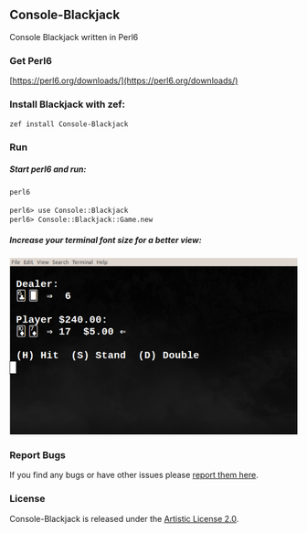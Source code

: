 ## Console-Blackjack

Console Blackjack written in Perl6

### Get Perl6

[https://perl6.org/downloads/](https://perl6.org/downloads/)

### Install Blackjack with zef:

```
zef install Console-Blackjack
```

### Run

##### Start perl6 and run:

```
perl6

perl6> use Console::Blackjack
perl6> Console::Blackjack::Game.new
```

##### Increase your terminal font size for a better view:

![Blackjack](https://raw.githubusercontent.com/gdonald/Console-Blackjack/master/bj.png)

### Report Bugs

If you find any bugs or have other issues please [report them here](https://github.com/gdonald/Console-Blackjack/issues).

### License

Console-Blackjack is released under the [Artistic License 2.0](https://opensource.org/licenses/Artistic-2.0).

